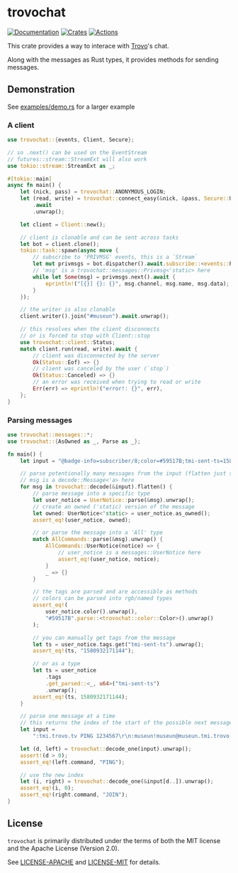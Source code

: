# trovochat
[![Documentation][docs_badge]][docs]
[![Crates][crates_badge]][crates]
[![Actions][actions_badge]][actions]

This crate provides a way to interace with [Trovo]'s chat.

Along with the messages as Rust types, it provides methods for sending messages.

## Demonstration
See [examples/demo.rs][demo] for a larger example

### A client
```rust
use trovochat::{events, Client, Secure};

// so .next() can be used on the EventStream
// futures::stream::StreamExt will also work
use tokio::stream::StreamExt as _;

#[tokio::main]
async fn main() {
    let (nick, pass) = trovochat::ANONYMOUS_LOGIN;
    let (read, write) = trovochat::connect_easy(&nick, &pass, Secure::UseTls)
        .await
        .unwrap();

    let client = Client::new();

    // client is clonable and can be sent across tasks
    let bot = client.clone();
    tokio::task::spawn(async move {
        // subscribe to 'PRIVMSG' events, this is a `Stream`
        let mut privmsgs = bot.dispatcher().await.subscribe::<events::Privmsg>();
        // 'msg' is a trovochat::messages::Privmsg<'static> here
        while let Some(msg) = privmsgs.next().await {
            eprintln!("[{}] {}: {}", msg.channel, msg.name, msg.data);
        }
    });

    // the writer is also clonable
    client.writer().join("#museun").await.unwrap();

    // this resolves when the client disconnects
    // or is forced to stop with Client::stop
    use trovochat::client::Status;
    match client.run(read, write).await {
        // client was disconnected by the server
        Ok(Status::Eof) => {}
        // client was canceled by the user (`stop`)
        Ok(Status::Canceled) => {}
        // an error was received when trying to read or write
        Err(err) => eprintln!("error!: {}", err),
    };
}
```


### Parsing messages
```rust
use trovochat::messages::*;
use trovochat::{AsOwned as _, Parse as _};

fn main() {
    let input = "@badge-info=subscriber/8;color=#59517B;tmi-sent-ts=1580932171144;user-type= :tmi.trovo.tv USERNOTICE #justinfan1234\r\n";

    // parse potentionally many messages from the input (flatten just safely unwraps the result)
    // msg is a decode::Message<'a> here
    for msg in trovochat::decode(&input).flatten() {
        // parse message into a specific type
        let user_notice = UserNotice::parse(&msg).unwrap();
        // create an owned ('static) version of the message
        let owned: UserNotice<'static> = user_notice.as_owned();
        assert_eq!(user_notice, owned);

        // or parse the message into a 'All' type
        match AllCommands::parse(&msg).unwrap() {
            AllCommands::UserNotice(notice) => {
                // user_notice is a messages::UserNotice here
                assert_eq!(user_notice, notice);
            }
            _ => {}
        }

        // the tags are parsed and are accessible as methods
        // colors can be parsed into rgb/named types
        assert_eq!(
            user_notice.color().unwrap(),
            "#59517B".parse::<trovochat::color::Color>().unwrap()
        );

        // you can manually get tags from the message
        let ts = user_notice.tags.get("tmi-sent-ts").unwrap();
        assert_eq!(ts, "1580932171144");

        // or as a type
        let ts = user_notice
            .tags
            .get_parsed::<_, u64>("tmi-sent-ts")
            .unwrap();
        assert_eq!(ts, 1580932171144);
    }

    // parse one message at a time
    // this returns the index of the start of the possible next message
    let input =
        ":tmi.trovo.tv PING 1234567\r\n:museun!museun@museun.tmi.trovo.tv JOIN #museun\r\n";

    let (d, left) = trovochat::decode_one(input).unwrap();
    assert!(d > 0);
    assert_eq!(left.command, "PING");

    // use the new index
    let (i, right) = trovochat::decode_one(&input[d..]).unwrap();
    assert_eq!(i, 0);
    assert_eq!(right.command, "JOIN");
}
```

## License
`trovochat` is primarily distributed under the terms of both the MIT license and the Apache License (Version 2.0).

See [LICENSE-APACHE][APACHE] and [LICENSE-MIT][MIT] for details.

[docs_badge]: https://docs.rs/trovochat/badge.svg
[docs]: https://docs.rs/trovochat
[crates_badge]: https://img.shields.io/crates/v/trovochat.svg
[crates]: https://crates.io/crates/trovochat
[actions_badge]: https://github.com/museun/trovochat/workflows/Rust/badge.svg
[actions]: https://github.com/museun/trovochat/actions

[demo]: ./examples/demo.rs

[APACHE]: ./LICENSE-APACHE
[MIT]: ./LICENSE-MIT
[Trovo]: https://dev.trovo.tv
